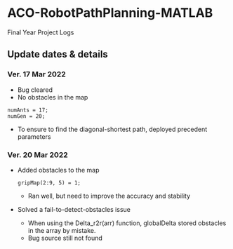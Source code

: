 # ACO-RobotPathPlanning-MATLAB
Final Year Project Logs
## Update dates & details
### Ver. 17 Mar 2022
* Bug cleared
* No obstacles in the map
```
numAnts = 17;
numGen = 20;
```
* To ensure to find the diagonal-shortest path, deployed precedent parameters

### Ver. 20 Mar 2022
* Added obstacles to the map
  ```
  gripMap(2:9, 5) = 1;
  ```
  * Ran well, but need to improve the accuracy and stability

* Solved a fail-to-detect-obstacles issue
  * When using the Delta_r2r(arr) function, globalDelta stored obstacles in the array by mistake.
  * Bug source still not found
